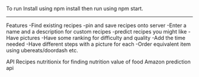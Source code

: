 To run
Install using npm install then run using npm start.

<hr/>

Features
-Find existing recipes
-pin and save recipes onto server
-Enter a name and a description for custom recipes
-predict recipes you might like 
-Have pictures
-Have some ranking for difficulty and quality
-Add the time needed
-Have different steps with a picture for each
-Order equivalent item using ubereats/doordash etc.

API
Recipes
nutritionix for finding nutrition value of food
Amazon prediction api
